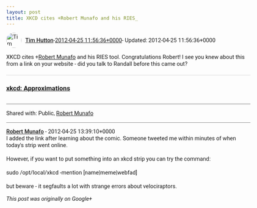```yaml
---
layout: post
title: XKCD cites +Robert Munafo and his RIES_
---
```


<html><head><meta charset="utf-8"><title>XKCD cites &lt;span class=&quot;proflinkWrapper&quot;&gt;&lt;span class=&quot;proflinkPrefix&quot;&gt;+&lt;/span...</title><style>body {font: 11pt Roboto, Arial, sans-serif; max-width: 640px; margin: 24px;}.author-photo {border-radius: 50%; margin-right: 10px; width: 40px;}.author {font-weight: 500;}.main-content {margin: 15px 0 15px;}.post-title {font-weight: bold;}.location {display: block; margin-top: 15px;}.location img {float: left; margin-right: 5px; width: 20px;}.media-link {display: inline-block; max-width: 100%; vertical-align: top;}.media-link p {margin-top: 5px; max-height: 4em; overflow: scroll;}.media {max-height: 100vh; max-width: 100%;}.video-placeholder {background: black; display: flex; height: 300px; max-width: 100%; width: 640px;}.play-icon {border-bottom: 30px solid transparent; border-left: 50px solid white; border-top: 30px solid transparent; color: white; margin: auto;}.album {max-height: 800px; overflow: scroll; width: calc(100vw - 48px);}.album .media-link {margin-right: 5px; max-width: 250px;}.album .media {max-height: 250px;}.link-embed {border-top: 1px solid lightgrey; display: block; margin-top: 20px;}.link-embed img {max-width: 100%;}.inline-link-embed {display: block;}.inline-link-embed img {vertical-align: middle;}.link-title {display: inline-block; font-size: medium; font-weight: 300; padding-left: 1em;}.reshare-attribution {display: block; font-weight: bold; margin-bottom: 10px;}.poll-image {margin-bottom: 5px; max-height: 300px; max-width: 500px;}.poll-choice {align-items: center; display: flex; margin-bottom: 5px; max-width: 500px;}.poll-choice-percentage {background-color: lightblue; height: 100%; left: 0; position: absolute; z-index: -1;}.poll-choice-selected {margin-right: 5px;}.poll-choice-results {border: 1px solid lightgray; border-radius: 5px; display: flex; line-height: 40px; overflow: hidden; padding: 0 8px; position: relative;}.poll-choice-results, .poll-choice-description {flex-grow: 1; margin-right: 10px;}.poll-choice-image {width: 100%;}.poll-choice-image, .poll-choice-image img {max-height: 40px; max-width: 100px;}.poll-choice-votes {max-height: 100px; overflow: auto;}.plus-entity-embed {color: black; display: block; text-decoration: none;}.plus-entity-embed-cover-photo {max-height: 300px; max-width: 100%;}.plus-entity-embed-info {padding: 0 1em 1em;}.plus-entity-embed-info h2 {font-weight: 500; margin: 10px 0;}.plus-entity-embed-info p {font-size: small; margin: 0;}.collection-owner-avatar {border-radius: 50%; border: 2px solid white; height: 40px; margin-top: -22px;}.visibility {padding: 1em 0; border-top: 1px solid grey;}.post-activity {padding: 1em 0; border-top: 1px solid grey;}.comments {border-top: 1px solid gray; padding-top: 1em;}.comment + .comment {margin-top: 1em;}.comment .media-link, .comment .inline-link-embed {margin-top: 5px;}</style></head><body><div style="margin-bottom:1em;"><div style="display:flex; align-items:center"><img class="author-photo" src="https://lh4.googleusercontent.com/-epo4ZZKNqEw/AAAAAAAAAAI/AAAAAAAAVSU/qu3LpcHEnoQ/s64-c/photo.jpg" alt="Tim Hutton"><a href="https://plus.google.com/+TimHutton" target="_blank" class="author">Tim Hutton</a> - <a target="_blank" href="https://plus.google.com/+TimHutton/posts/NA2EmL2kVpY">2012-04-25 11:56:36+0000</a><span> - Updated: 2012-04-25 11:56:36+0000</span></div><div class="main-content">XKCD cites <span class="proflinkWrapper"><span class="proflinkPrefix">+</span><a class="proflink bidi_isolate" href="https://plus.google.com/105161433838355128817" oid="105161433838355128817" >Robert Munafo</a></span> and his RIES tool. Congratulations Robert! I see you knew about this from a link on your website - did you talk to Randall before this came out?</div><a href="https://xkcd.com/1047/" target="_blank" class="link-embed"><h3>xkcd: Approximations</h3><img src="http://imgs.xkcd.com/comics/approximations.png" alt=""></a></div><div class="visibility">Shared with: Public, <a href="https://plus.google.com/105161433838355128817">Robert Munafo</a></div><div class="comments"><div class="comment"><a target="_blank" href="https://plus.google.com/+RobertMunafo" class="author">Robert Munafo</a><span class="time"> - 2012-04-25 13:39:10+0000</span><div class="comment-content">I added the link after learning about the comic. Someone tweeted me within minutes of when today&#39;s strip went online.<br><br>However, if you want to put something into an xkcd strip you can try the command:<br><br>sudo /opt/local/xkcd -mention [name|meme|webfad]<br><br>but beware - it segfaults a lot with strange errors about velociraptors.</div></div></div></body></html>

<i>This post was originally on Google+</i>